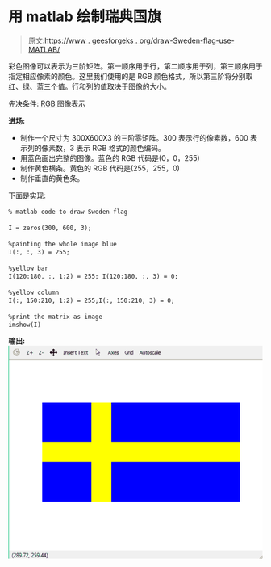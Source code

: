 # 用 matlab 绘制瑞典国旗

> 原文:[https://www . geesforgeks . org/draw-Sweden-flag-use-MATLAB/](https://www.geeksforgeeks.org/draw-sweden-flag-using-matlab/)

彩色图像可以表示为三阶矩阵。第一顺序用于行，第二顺序用于列，第三顺序用于指定相应像素的颜色。这里我们使用的是 RGB 颜色格式，所以第三阶将分别取红、绿、蓝三个值。行和列的值取决于图像的大小。

先决条件: [RGB 图像表示](https://www.geeksforgeeks.org/matlab-rgb-image-representation/)

**进场:**

*   制作一个尺寸为 300X600X3 的三阶零矩阵。300 表示行的像素数，600 表示列的像素数，3 表示 RGB 格式的颜色编码。
*   用蓝色画出完整的图像。蓝色的 RGB 代码是(0，0，255)
*   制作黄色横条。黄色的 RGB 代码是(255，255，0)
*   制作垂直的黄色条。

下面是实现:

```
% matlab code to draw Sweden flag

I = zeros(300, 600, 3);

%painting the whole image blue
I(:, :, 3) = 255; 

%yellow bar
I(120:180, :, 1:2) = 255; I(120:180, :, 3) = 0;

%yellow column
I(:, 150:210, 1:2) = 255;I(:, 150:210, 3) = 0; 

%print the matrix as image
imshow(I) 
```

**输出:**
![](img/a4c267b519fa67d02ecc0f928aee749b.png)